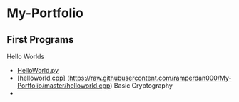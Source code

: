 # My-Portfolio
## First Programs
Hello Worlds
* [HelloWorld.py](https://raw.githubusercontent.com/ramperdan000/My-Portfolio/master/HelloWorld.py)
* [helloworld.cpp] (https://raw.githubusercontent.com/ramperdan000/My-Portfolio/master/helloworld.cpp)
Basic Cryptography
* 

